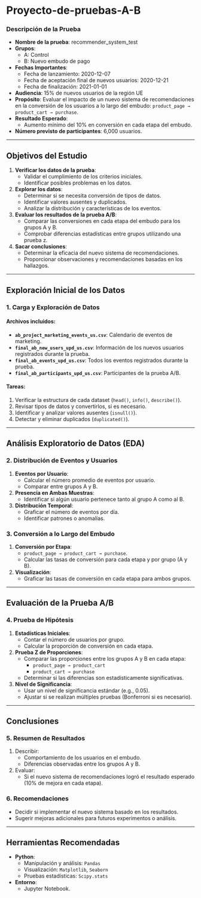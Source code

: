 # Proyecto-de-pruebas-A-B

### Descripción de la Prueba
- **Nombre de la prueba**: recommender_system_test
- **Grupos**:
  - A: Control
  - B: Nuevo embudo de pago
- **Fechas Importantes**:
  - Fecha de lanzamiento: 2020-12-07
  - Fecha de aceptación final de nuevos usuarios: 2020-12-21
  - Fecha de finalización: 2021-01-01
- **Audiencia**: 15% de nuevos usuarios de la región UE
- **Propósito**: Evaluar el impacto de un nuevo sistema de recomendaciones en la conversión de los usuarios a lo largo del embudo: 
  `product_page → product_cart → purchase`.
- **Resultado Esperado**:
  - Aumento mínimo del 10% en conversión en cada etapa del embudo.
- **Número previsto de participantes**: 6,000 usuarios.

---

## Objetivos del Estudio
1. **Verificar los datos de la prueba**:
   - Validar el cumplimiento de los criterios iniciales.
   - Identificar posibles problemas en los datos.
2. **Explorar los datos**:
   - Determinar si se necesita conversión de tipos de datos.
   - Identificar valores ausentes y duplicados.
   - Analizar la distribución y características de los eventos.
3. **Evaluar los resultados de la prueba A/B**:
   - Comparar las conversiones en cada etapa del embudo para los grupos A y B.
   - Comprobar diferencias estadísticas entre grupos utilizando una prueba z.
4. **Sacar conclusiones**:
   - Determinar la eficacia del nuevo sistema de recomendaciones.
   - Proporcionar observaciones y recomendaciones basadas en los hallazgos.

---

## Exploración Inicial de los Datos

### 1. Carga y Exploración de Datos
#### Archivos incluidos:
- **`ab_project_marketing_events_us.csv`**: Calendario de eventos de marketing.
- **`final_ab_new_users_upd_us.csv`**: Información de los nuevos usuarios registrados durante la prueba.
- **`final_ab_events_upd_us.csv`**: Todos los eventos registrados durante la prueba.
- **`final_ab_participants_upd_us.csv`**: Participantes de la prueba A/B.

#### Tareas:
1. Verificar la estructura de cada dataset (`head()`, `info()`, `describe()`).
2. Revisar tipos de datos y convertirlos, si es necesario.
3. Identificar y analizar valores ausentes (`isnull()`).
4. Detectar y eliminar duplicados (`duplicated()`).

---

## Análisis Exploratorio de Datos (EDA)

### 2. Distribución de Eventos y Usuarios
1. **Eventos por Usuario**:
   - Calcular el número promedio de eventos por usuario.
   - Comparar entre grupos A y B.
2. **Presencia en Ambas Muestras**:
   - Identificar si algún usuario pertenece tanto al grupo A como al B.
3. **Distribución Temporal**:
   - Graficar el número de eventos por día.
   - Identificar patrones o anomalías.

### 3. Conversión a lo Largo del Embudo
1. **Conversión por Etapa**:
   - `product_page → product_cart → purchase`.
   - Calcular las tasas de conversión para cada etapa y por grupo (A y B).
2. **Visualización**:
   - Graficar las tasas de conversión en cada etapa para ambos grupos.

---

## Evaluación de la Prueba A/B

### 4. Prueba de Hipótesis
1. **Estadísticas Iniciales**:
   - Contar el número de usuarios por grupo.
   - Calcular la proporción de conversión en cada etapa.
2. **Prueba Z de Proporciones**:
   - Comparar las proporciones entre los grupos A y B en cada etapa:
     - `product_page → product_cart`
     - `product_cart → purchase`
   - Determinar si las diferencias son estadísticamente significativas.
3. **Nivel de Significancia**:
   - Usar un nivel de significancia estándar (e.g., 0.05).
   - Ajustar si se realizan múltiples pruebas (Bonferroni si es necesario).

---

## Conclusiones

### 5. Resumen de Resultados
1. Describir:
   - Comportamiento de los usuarios en el embudo.
   - Diferencias observadas entre los grupos A y B.
2. Evaluar:
   - Si el nuevo sistema de recomendaciones logró el resultado esperado (10% de mejora en cada etapa).

### 6. Recomendaciones
- Decidir si implementar el nuevo sistema basado en los resultados.
- Sugerir mejoras adicionales para futuros experimentos o análisis.

---

## Herramientas Recomendadas
- **Python**:
  - Manipulación y análisis: `Pandas`
  - Visualización: `Matplotlib`, `Seaborn`
  - Pruebas estadísticas: `Scipy.stats`
- **Entorno**:
  - Jupyter Notebook.
